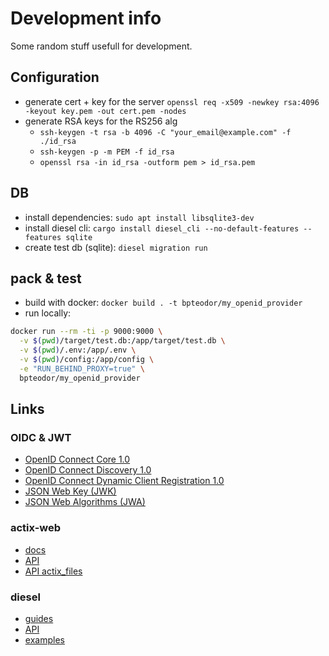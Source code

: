 # Development info

Some random stuff usefull for development.

## Configuration

- generate cert + key for the server
`openssl req -x509 -newkey rsa:4096 -keyout key.pem -out cert.pem -nodes`
- generate RSA keys for the RS256 alg
  - `ssh-keygen -t rsa -b 4096 -C "your_email@example.com" -f ./id_rsa`
  - `ssh-keygen -p -m PEM -f id_rsa`
  - `openssl rsa -in id_rsa -outform pem > id_rsa.pem`

## DB

- install dependencies: `sudo apt install libsqlite3-dev`
- install diesel cli: `cargo install diesel_cli --no-default-features --features sqlite`
- create test db (sqlite): `diesel migration run`

## pack & test

- build with docker: `docker build . -t bpteodor/my_openid_provider`
- run locally:

```bash
docker run --rm -ti -p 9000:9000 \
  -v $(pwd)/target/test.db:/app/target/test.db \
  -v $(pwd)/.env:/app/.env \
  -v $(pwd)/config:/app/config \
  -e "RUN_BEHIND_PROXY=true" \
  bpteodor/my_openid_provider
```

## Links

### OIDC & JWT

- [OpenID Connect Core 1.0](https://openid.net/specs/openid-connect-core-1_0.html)
- [OpenID Connect Discovery 1.0](https://openid.net/specs/openid-connect-discovery-1_0.html)
- [OpenID Connect Dynamic Client Registration 1.0](https://openid.net/specs/openid-connect-registration-1_0.html)
- [JSON Web Key (JWK)](https://tools.ietf.org/html/rfc7517)
- [JSON Web Algorithms (JWA)](https://tools.ietf.org/html/rfc7518)

### actix-web

- [docs](https://actix.rs/docs/)
- [API](https://github.com/actix/examples)
- [API actix_files](https://docs.rs/actix-files/0.2.1/actix_files/)

### diesel

- [guides](https://diesel.rs/guides/getting-started/)
- [API](http://docs.diesel.rs/diesel/index.html)
- [examples](https://github.com/actix/examples/tree/master/diesel/)
